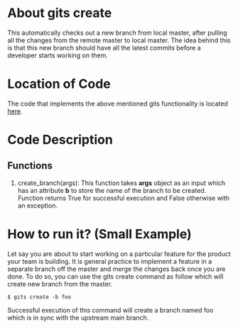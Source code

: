 # About gits create
This automatically checks out a new branch from local master, after pulling all the changes from the remote master to local master. 
The idea behind this is that this new branch should have all the latest commits before a developer starts 
working on them.

# Location of Code
The code that implements the above mentioned gits functionality is located [here](https://github.com/harshitpatel96/GITS/blob/master/code/gits_create_branch.py).

# Code Description
## Functions
1. create_branch(args):
This function takes **args** object as an input which has an attribute **b** to store the name of the branch to be created. 
Function returns True for successful execution and False otherwise with an exception.

# How to run it? (Small Example)
Let say you are about to start working on a particular feature for the product your team is building.
It is general practice to implement a feature in a separate branch off the master and merge the changes back once you are done.
To do so, you can use the gits create command as follow which will create new branch from the master. 
```
$ gits create -b foo
```
Successful execution of this command will create a branch named foo which is in sync with the upstream main branch.